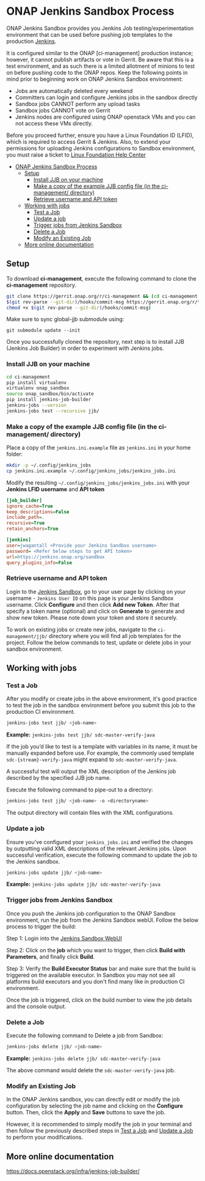 # ONAP Jenkins Sandbox Process

ONAP Jenkins Sandbox provides you Jenkins Job testing/experimentation environment
that can be used before pushing job templates to the production
[Jenkins](https://jenkins.onap.org).

It is configured similar to the ONAP [ci-management] production instance;
however, it cannot publish artifacts or vote in Gerrit. Be aware that this is a
test environment, and as such there is a limited allotment of minions to test on
before pushing code to the ONAP repos.
Keep the following points in mind prior to beginning work on ONAP Jenkins Sandbox
environment:

- Jobs are automatically deleted every weekend
- Committers can login and configure Jenkins jobs in the sandbox directly
- Sandbox jobs CANNOT perform any upload tasks
- Sandbox jobs CANNOT vote on Gerrit
- Jenkins nodes are configured using ONAP openstack VMs and you can not access
  these VMs directly.

Before you proceed further, ensure you have a Linux Foundation ID (LFID), which is
required to access Gerrit & Jenkins. Also, to extend your permissions for uploading
Jenkins configurations to Sandbox environment, you must raise a ticket to
[Linux Foundation Help Center](https://support.linuxfoundation.org)

- [ONAP Jenkins Sandbox Process](#onap-jenkins-sandbox-process)
  - [Setup](#setup)
    - [Install JJB on your machine](#install-jjb-on-your-machine)
    - [Make a copy of the example JJB config file (in the ci-management/ directory)](#make-a-copy-of-the-example-jjb-config-file-in-the-ci-management-directory)
    - [Retrieve username and API token](#retrieve-username-and-api-token)
  - [Working with jobs](#working-with-jobs)
    - [Test a Job](#test-a-job)
    - [Update a job](#update-a-job)
    - [Trigger jobs from Jenkins Sandbox](#trigger-jobs-from-jenkins-sandbox)
    - [Delete a Job](#delete-a-job)
    - [Modify an Existing Job](#modify-an-existing-job)
  - [More online documentation](#more-online-documentation)


## Setup

To download **ci-management**, execute the following command to clone the
**ci-management** repository.

```sh
git clone https://gerrit.onap.org/r/ci-management && (cd ci-management && curl -Lo \
$(git rev-parse --git-dir)/hooks/commit-msg https://gerrit.onap.org/r/tools/hooks/commit-msg; \
chmod +x $(git rev-parse --git-dir)/hooks/commit-msg)
```

Make sure to sync global-jjb submodule using:

`git submodule update --init`

Once you successfully cloned the repository, next step is to install JJB
(Jenkins Job Builder) in order to experiment with Jenkins jobs.

### Install JJB on your machine

```sh
cd ci-management
pip install virtualenv
virtualenv onap_sandbox
source onap_sandbox/bin/activate
pip install jenkins-job-builder
jenkins-jobs --version
jenkins-jobs test --recursive jjb/
```

### Make a copy of the example JJB config file (in the ci-management/ directory)

Place a copy of the `jenkins.ini.example` file as `jenkins.ini` in your home folder:  

```sh
mkdir -p ~/.config/jenkins_jobs
cp jenkins.ini.example ~/.config/jenkins_jobs/jenkins_jobs.ini
```

Modify the resulting `~/.config/jenkins_jobs/jenkins_jobs.ini` with your
**Jenkins LFID username** and **API token**

```ini
[job_builder]
ignore_cache=True
keep_descriptions=False
include_path=.
recursive=True
retain_anchors=True

[jenkins]
user=jwagantall <Provide your Jenkins Sandbox username>
password= <Refer below steps to get API token>
url=https://jenkins.onap.org/sandbox
query_plugins_info=False
```
### Retrieve username and API token
Login to the [Jenkins Sandbox](https://jenkins.onap.org/sandbox/), go to your user
page by clicking on your username - `Jenkins User ID` on this page is your Jenkins
Sandbox username. Click **Configure** and then click **Add new Token**.
After that specify a token name (optional) and click on **Generate** to generate and show
new token. Please note down your token and store it securely.

To work on existing jobs or create new jobs, navigate to the `ci-management/jjb/` directory where you
will find all job templates for the project.  Follow the below commands to test,
update or delete jobs in your sandbox environment.

## Working with jobs

### Test a Job

After you modify or create jobs in the above environment, it's good practice
to test the job in the sandbox environment before you submit this job to the production CI environment.

```sh
jenkins-jobs test jjb/ <job-name>
```

**Example:** `jenkins-jobs test jjb/ sdc-master-verify-java`

If the job you’d like to test is a template with variables in its name, it must be
manually expanded before use. For example, the commonly used template `sdc-{stream}-verify-java`
might expand to `sdc-master-verify-java`.

A successful test will output the XML description of the Jenkins job described by the
specified JJB job name.

Execute the following command to pipe-out to a directory:

```sh
jenkins-jobs test jjb/ <job-name> -o <directoryname>
```

The output directory will contain files with the XML configurations.

### Update a job

Ensure you’ve configured your `jenkins_jobs.ini` and verified the changes by
outputting valid XML descriptions of the relevant Jenkins jobs. Upon successful
verification, execute the following command to update the job to the Jenkins sandbox.

```sh
jenkins-jobs update jjb/ <job-name>
```

**Example:** `jenkins-jobs update jjb/ sdc-master-verify-java`

### Trigger jobs from Jenkins Sandbox

Once you push the Jenkins job configuration to the ONAP Sandbox environment,
run the job from the Jenkins Sandbox webUI. Follow the below process to trigger the build:

Step 1: Login into the [Jenkins Sandbox WebUI](https://jenkins.onap.org/sandbox/)

Step 2: Click on the **job** which you want to trigger, then click
**Build with Parameters**, and finally click **Build**.

Step 3: Verify the **Build Executor Status** bar and make sure that the build is triggered
on the available executor. In Sandbox you may not see all platforms build executors and
you don't find many like in production CI environment.

Once the job is triggered, click on the build number to view the job
details and the console output.

### Delete a Job

Execute the following command to Delete a job from Sandbox:

```sh
jenkins-jobs delete jjb/ <job-name>
```

**Example:** `jenkins-jobs delete jjb/ sdc-master-verify-java`

The above command would delete the `sdc-master-verify-java` job.

### Modify an Existing Job

In the ONAP Jenkins sandbox, you can directly edit or modify the job configuration
by selecting the job name and clicking on the **Configure** button. Then, click the
**Apply** and **Save** buttons to save the job.

However, it is recommended to simply modify the job in your terminal and then follow
the previously described steps in [Test a Job](#test-a-job) and [Update a Job](#update-a-job) to perform
your modifications.

## More online documentation

https://docs.openstack.org/infra/jenkins-job-builder/
